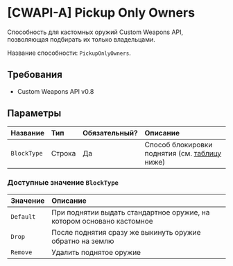 # [CWAPI-A] Pickup Only Owners

Способность для кастомных оружий Custom Weapons API, позволяющая подбирать их только владельцами.

Название способности: `PickupOnlyOwners`.

## Требования

- Custom Weapons API v0.8

## Параметры

| Название    | Тип    | Обязательный? | Описание                                                                  |
| :---------- | :----- | :------------ | :------------------------------------------------------------------------ |
| `BlockType` | Строка | Да            | Способ блокировки поднятия (см. [таблицу](#доступные-значение-blocktype) ниже) |

### Доступные значение `BlockType`

| Значение  | Описание                                                              |
| :-------- | :-------------------------------------------------------------------- |
| `Default` | При поднятии выдать стандартное оружие, на котором основано кастомное |
| `Drop`    | После поднятия сразу же выкинуть оружие обратно на землю              |
| `Remove`  | Удалить поднятое оружие                                               |
